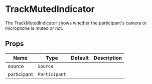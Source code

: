 <!--
!!!! Autogenerated File !!!!
This file was created by @livekit/components-docs-gen and should not be changed manually.
The contents of this file can be replaced at any time which would lead to the loss of all manual changes.
-->

# TrackMutedIndicator

The TrackMutedIndicator shows whether the participant's camera or microphone is muted or not.


## Props

| Name | Type | Default | Description |
| --- | --- | --- | --- |
| source | `Source` |  |  |
| participant | `Participant` |  |  |

